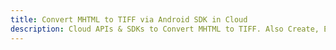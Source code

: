 ---title: Convert MHTML to TIFF via Android SDK in Clouddescription: Cloud APIs & SDKs to Convert MHTML to TIFF. Also Create, Edit & Render Microsoft Word & OpenOffice documents in the Cloud.---